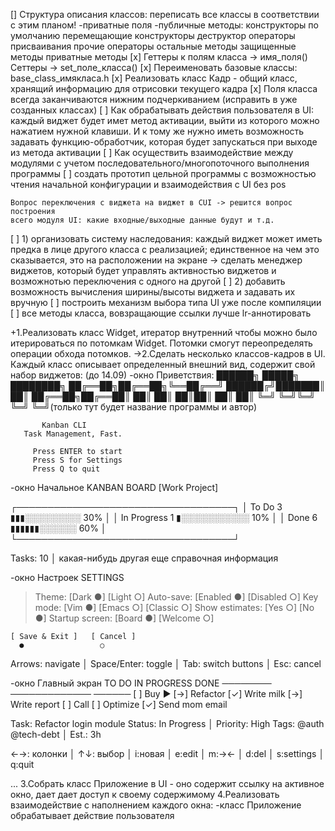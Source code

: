 [] Структура описания классов: переписать все классы в соответствии с этим планом!
    -приватные поля
    -публичные методы:
        конструкторы по умолчанию
        перемещающие конструкторы
        деструктор
        операторы присваивания
        прочие операторы
        остальные методы
    защищенные методы
    приватные методы
[x] Геттеры к полям класса -> имя_поля()
      Сеттеры -> set_поле_класса()
[x] Переименовать базовые классы: base_class_имякласа.h
[x] Реализовать класс Кадр - общий класс, хранящий информацию для отрисовки текущего кадра
[x] Поля класса всегда заканчиваются нижним подчеркиванием
(исправить в уже созданных классах)
[ ] Как обрабатывать действия пользователя в UI:
    каждый виджет будет имет метод активации, выйти из которого можно нажатием нужной клавиши. И к тому же
    нужно иметь возможность задавать функцию-обработчик, которая будет запускаться при выходе из метода активации
[ ] Как осуществить взаимодействие между модулями с учетом последовательного/многопоточного
    выполнения программы
[ ] создать прототип цельной программы с возможностью чтения начальной конфигурации
    и взаимодействия с UI без pos

    Вопрос переключения с виджета на виджет в CUI -> решится вопрос построения 
    всего модуля UI: какие входные/выходные данные будут и т.д.
[ ] 1) организовать систему наследования: каждый виджет может иметь предка в лице другого класса с реализацией;
    единственное на чем это сказывается, это на расположении на экране -> сделать менеджер виджетов,
    который будет управлять активностью виджетов и возможнотью переключения с одного на другой
[ ] 2) добавить возможность вычисления ширины/высоты виджета и задавать их вручную
[ ] построить механизм выбора типа UI уже после компиляции
[ ] все методы класса, вовзращающие ссылки лучше lr-аннотировать

+1.Реализовать класс Widget, итератор внутренний чтобы можно было
итерироваться по потомкам Widget. Потомки смогут переопределять
операции обхода потомков. 
->2.Сделать несколько классов-кадров в UI. Каждый класс описывает определенный внешний вид, содержит свой набор
виджетов: (до 14.09)
-окно Приветствия:
      ██████╗  █████╗ ████████╗
      ██╔══██╗██╔══██╗╚══██╔══╝
      ██████╔╝███████║   ██║
      ██╔══██╗██╔══██║   ██║
      ██║  ██║██║  ██║   ██║
      ╚═╝  ╚═╝╚═╝  ╚═╝   ╚═╝(только тут будет название программы и автор)

           Kanban CLI
       Task Management, Fast.

         Press ENTER to start
         Press S for Settings
         Press Q to quit

-окно Начальное
KANBAN BOARD [Work Project]

┌───────────────────────────────────┐
│ To Do       3 ▮▮▮░░░░░░░░░ 30%    │
│ In Progress 1 ▮░░░░░░░░░░░ 10%    │
│ Done        6 ▮▮▮▮▮▮░░░░░░ 60%    │
└───────────────────────────────────┘

Tasks: 10 │ какая-нибудь другая еще справочная информация

-окно Настроек
    SETTINGS

  > Theme:           [Dark    ●] [Light ○]
    Auto-save:       [Enabled ●] [Disabled ○]
    Key mode:        [Vim     ●] [Emacs ○] [Classic ○]
    Show estimates:  [Yes     ○] [No    ●]
    Startup screen:  [Board   ●] [Welcome ○]

    [ Save & Exit ]   [ Cancel ]
      ●                 ○

 Arrows: navigate │ Space/Enter: toggle │ Tab: switch buttons │ Esc: cancel

-окно Главный экран
TO DO         IN PROGRESS          DONE
────────      ─────────────        ──────
[ ] Buy       ► [→] Refactor       [✓] Write
milk            [→] Write          report
[ ] Call        [ ] Optimize       [✓] Send
mom                                email


Task: Refactor login module
Status: In Progress │ Priority: High
Tags: @auth @tech-debt │ Est.: 3h

←→: колонки │ ↑↓: выбор │ i:новая │ e:edit │ m:→← │ d:del │ s:settings │ q:quit

...
3.Собрать класс Приложение в UI - оно содержит ссылку на активное окно, дает дает доступ к своему содержимому
4.Реализовать взаимодействие с наполнением каждого окна:
-класс Приложение обрабатывает действие пользователя

